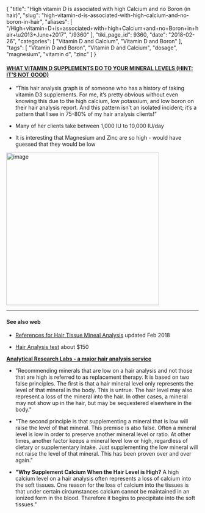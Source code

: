 {
    "title": "High vitamin D is associated with high Calcium and no Boron (in hair)",
    "slug": "high-vitamin-d-is-associated-with-high-calcium-and-no-boron-in-hair",
    "aliases": [
        "/High+vitamin+D+is+associated+with+high+Calcium+and+no+Boron+in+hair+\u2013+June+2017",
        "/9360"
    ],
    "tiki_page_id": 9360,
    "date": "2018-02-26",
    "categories": [
        "Vitamin D and Calcium",
        "Vitamin D and Boron"
    ],
    "tags": [
        "Vitamin D and Boron",
        "Vitamin D and Calcium",
        "dosage",
        "magnesium",
        "vitamin d",
        "zinc"
    ]
}


#### [WHAT VITAMIN D SUPPLEMENTS DO TO YOUR MINERAL LEVELS (HINT: IT’S NOT GOOD)](https://butternutrition.com/vitamin-d-supplement-warning/)

* “This hair analysis graph is of someone who has a history of taking vitamin D3 supplements. For me, it’s pretty obvious without even knowing this due to the high calcium, low potassium, and low boron on their hair analysis report. And this pattern isn’t an isolated incident; it’s a pattern that I see in 75-80% of my hair analysis clients!”

* Many of her clients take between 1,000 IU to 10,000 IU/day

* It is interesting that Magnesium and Zinc are so high - would have guessed that they would be low

<img src="https://d1bk1kqxc0sym.cloudfront.net/attachments/jpeg/ca-b.jpg" alt="image" width="400">

---

#### See also web

* [References for Hair Tissue Mineal Analysis](http://nutritionalbalancing.org/center/htma/science/articles/htma-references.php)  updated Feb 2018

* [Hair Analysis test](https://www.hairanalysiskit.com/hair-analysis) about $150

 **[Analytical Research Labs - a major hair analysis service](http://www.arltma.com/Newsletters/SuppHiHairMineralsNews.htm)** 

* "Recommending minerals that are low on a hair analysis and not those that are high is referred to as replacement therapy. It is based on two false principles. The first is that a hair mineral level only represents the level of that mineral in the body. This is untrue. The hair level may also represent a loss of the mineral into the hair. In other cases, a mineral may not show up in the hair, but may be sequestered elsewhere in the body."

* "The second principle is that supplementing a mineral that is low will raise the level of that mineral. This premise is also false. Often a mineral level is low in order to preserve another mineral level or ratio. At other times, another factor keeps a mineral level low or high, regardless of dietary or supplementary intake. Just supplementing the low mineral will not raise the level of that mineral. This has been proven over and over again."

*  **"Why Supplement Calcium When the Hair Level is High?**  A high calcium level on a hair analysis often represents a loss of calcium into the soft tissues. One reason for the loss of calcium into the tissues is that under certain circumstances calcium cannot be maintained in an ionized form in the blood. Therefore it begins to precipitate into the soft tissues."